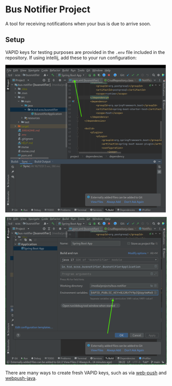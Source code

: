 # Bus Notifier Project

A tool for receiving notifications when your bus is due to arrive soon.

## Setup

VAPID keys for testing purposes are provided in the `.env` file included in the repository.
If using intellij, add these to your run configuration:

![img](images/intellij-1.png)
![img](images/intellij-2.png)

There are many ways to create fresh VAPID keys, such as via [web-push](https://www.npmjs.com/package/web-push) and [webpush-java](https://github.com/web-push-libs/webpush-java).
